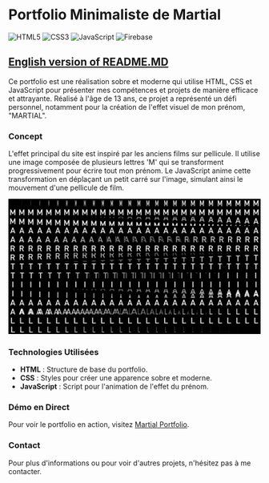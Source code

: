 
# Portfolio Minimaliste de Martial

![HTML5](https://img.shields.io/badge/html5-%23E34F26.svg?style=for-the-badge&logo=html5&logoColor=white) 
![CSS3](https://img.shields.io/badge/css3-%231572B6.svg?style=for-the-badge&logo=css3&logoColor=white)
![JavaScript](https://img.shields.io/badge/javascript-%23323330.svg?style=for-the-badge&logo=javascript&logoColor=%23F7DF1E)
![Firebase](https://img.shields.io/badge/firebase-a08021?style=for-the-badge&logo=firebase&logoColor=ffcd34)

## [English version of README.MD](https://github.com/Martial4034/Old-minimalist-portfolio/blob/main/EN-ReadME.md)

Ce portfolio est une réalisation sobre et moderne qui utilise HTML, CSS et JavaScript pour présenter mes compétences et projets de manière efficace et attrayante. Réalisé à l'âge de 13 ans, ce projet a représenté un défi personnel, notamment pour la création de l'effet visuel de mon prénom, "MARTIAL".

### Concept
L'effet principal du site est inspiré par les anciens films sur pellicule. Il utilise une image composée de plusieurs lettres 'M' qui se transforment progressivement pour écrire tout mon prénom. Le JavaScript anime cette transformation en déplaçant un petit carré sur l'image, simulant ainsi le mouvement d'une pellicule de film.

![SpriteEffect](https://github.com/Martial4034/Old-minimalist-portfolio/blob/main/img/sprite.png)

### Technologies Utilisées
- **HTML** : Structure de base du portfolio.
- **CSS** : Styles pour créer une apparence sobre et moderne.
- **JavaScript** : Script pour l'animation de l'effet du prénom.

### Démo en Direct
Pour voir le portfolio en action, visitez [Martial Portfolio](https://martial-portfolio.web.app/).

### Contact
Pour plus d'informations ou pour voir d'autres projets, n'hésitez pas à me contacter.
